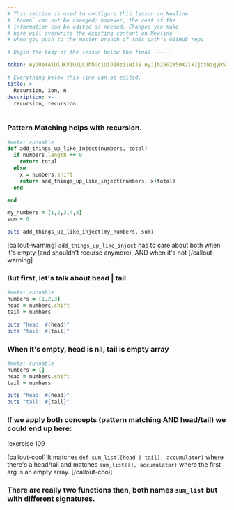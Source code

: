 ```yaml
---
# This section is used to configure this lesson on Newline.
# `token` can not be changed; however, the rest of the
# information can be edited as needed. Changes you make
# here will overwrite the existing content on Newline
# when you push to the master branch of this path's GitHub repo.

# Begin the body of the lesson below the final `---`.

token: eyJ0eXAiOiJKV1QiLCJhbGciOiJIUzI1NiJ9.eyJjb250ZW50X2lkIjoxNzgyOSwiY29udGVudF90eXBlIjoiTGVzc29uIn0.XA1EmXef-KfNPYSxF_SiNlGQfXpsy6IBddOV6KPF3co

# Everything below this line can be edited.
title: >-
  Recursion, ion, n
description: >-
  recursion, recursion
---
```


### Pattern Matching helps with recursion.

```ruby
#meta: runnable
def add_things_up_like_inject(numbers, total)
  if numbers.length == 0
    return total
  else
    x = numbers.shift
    return add_things_up_like_inject(numbers, x+total)
  end

end

my_numbers = [1,2,3,4,5]
sum = 0

puts add_things_up_like_inject(my_numbers, sum)
```

[callout-warning]
`add_things_up_like_inject` has to care about both when it's empty (and shouldn't recurse anymore), AND when it's not
[/callout-warning]


### But first, let's talk about head | tail

```ruby
#meta: runnable
numbers = [1,2,3]
head = numbers.shift
tail = numbers

puts "head: #{head}"
puts "tail: #{tail}"
```

### When it's empty, head is nil, tail is **empty array**

```ruby
#meta: runnable
numbers = []
head = numbers.shift
tail = numbers

puts "head: #{head}"
puts "tail: #{tail}"
```

### If we apply both concepts (pattern matching AND head/tail) we could end up here:

!exercise 109

[callout-cool]
It matches `def sum_list([head | tail], accumulator)` where there's a head/tail and matches `sum_list([], accumulator)` where the first arg is an empty array.
[/callout-cool]


### There are really two functions then, both names `sum_list` but with different signatures.

